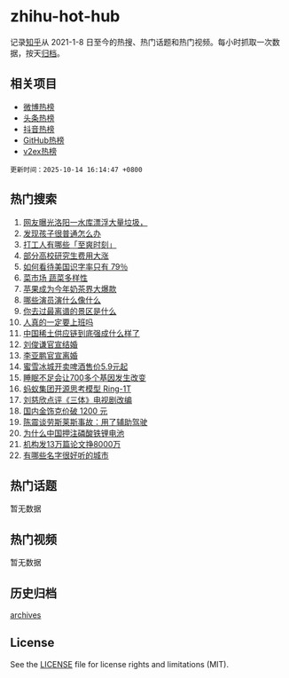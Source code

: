 # zhihu-hot-hub

记录[知乎](https://www.zhihu.com/)从 2021-1-8 日至今的热搜、热门话题和热门视频。每小时抓取一次数据，按天[归档](archives)。

## 相关项目

- [微博热榜](https://github.com/lonnyzhang423/weibo-hot-hub)
- [头条热榜](https://github.com/lonnyzhang423/toutiao-hot-hub)
- [抖音热榜](https://github.com/lonnyzhang423/douyin-hot-hub)
- [GitHub热榜](https://github.com/lonnyzhang423/github-hot-hub)
- [v2ex热榜](https://github.com/lonnyzhang423/v2ex-hot-hub)


`更新时间：2025-10-14 16:14:47 +0800`

## 热门搜索

1. [网友曝光洛阳一水库漂浮大量垃圾，](https://www.zhihu.com/search?q=%E7%BD%91%E5%8F%8B%E6%9B%9D%E5%85%89%E6%B4%9B%E9%98%B3%E4%B8%80%E6%B0%B4%E5%BA%93%E6%BC%82%E6%B5%AE%E5%A4%A7%E9%87%8F%E5%9E%83%E5%9C%BE%EF%BC%8C)
1. [发现孩子很普通怎么办](https://www.zhihu.com/search?q=%E5%8F%91%E7%8E%B0%E5%AD%A9%E5%AD%90%E5%BE%88%E6%99%AE%E9%80%9A%E6%80%8E%E4%B9%88%E5%8A%9E)
1. [打工人有哪些「至爽时刻」](https://www.zhihu.com/search?q=%E6%89%93%E5%B7%A5%E4%BA%BA%E6%9C%89%E5%93%AA%E4%BA%9B%E3%80%8C%E8%87%B3%E7%88%BD%E6%97%B6%E5%88%BB%E3%80%8D)
1. [部分高校研究生费用大涨](https://www.zhihu.com/search?q=%E9%83%A8%E5%88%86%E9%AB%98%E6%A0%A1%E7%A0%94%E7%A9%B6%E7%94%9F%E8%B4%B9%E7%94%A8%E5%A4%A7%E6%B6%A8)
1. [如何看待美国识字率只有 79％](https://www.zhihu.com/search?q=%E5%A6%82%E4%BD%95%E7%9C%8B%E5%BE%85%E7%BE%8E%E5%9B%BD%E8%AF%86%E5%AD%97%E7%8E%87%E5%8F%AA%E6%9C%89%2079%EF%BC%85)
1. [菜市场 蔬菜多样性](https://www.zhihu.com/search?q=%E8%8F%9C%E5%B8%82%E5%9C%BA%20%E8%94%AC%E8%8F%9C%E5%A4%9A%E6%A0%B7%E6%80%A7)
1. [苹果成为今年奶茶界大爆款](https://www.zhihu.com/search?q=%E8%8B%B9%E6%9E%9C%E6%88%90%E4%B8%BA%E4%BB%8A%E5%B9%B4%E5%A5%B6%E8%8C%B6%E7%95%8C%E5%A4%A7%E7%88%86%E6%AC%BE)
1. [哪些演员演什么像什么](https://www.zhihu.com/search?q=%E5%93%AA%E4%BA%9B%E6%BC%94%E5%91%98%E6%BC%94%E4%BB%80%E4%B9%88%E5%83%8F%E4%BB%80%E4%B9%88)
1. [你去过最离谱的景区是什么](https://www.zhihu.com/search?q=%E4%BD%A0%E5%8E%BB%E8%BF%87%E6%9C%80%E7%A6%BB%E8%B0%B1%E7%9A%84%E6%99%AF%E5%8C%BA%E6%98%AF%E4%BB%80%E4%B9%88)
1. [人真的一定要上班吗](https://www.zhihu.com/search?q=%E4%BA%BA%E7%9C%9F%E7%9A%84%E4%B8%80%E5%AE%9A%E8%A6%81%E4%B8%8A%E7%8F%AD%E5%90%97)
1. [中国稀土供应链到底强成什么样了](https://www.zhihu.com/search?q=%E4%B8%AD%E5%9B%BD%E7%A8%80%E5%9C%9F%E4%BE%9B%E5%BA%94%E9%93%BE%E5%88%B0%E5%BA%95%E5%BC%BA%E6%88%90%E4%BB%80%E4%B9%88%E6%A0%B7%E4%BA%86)
1. [刘俊谦官宣结婚](https://www.zhihu.com/search?q=%E5%88%98%E4%BF%8A%E8%B0%A6%E5%AE%98%E5%AE%A3%E7%BB%93%E5%A9%9A)
1. [李亚鹏官宣离婚](https://www.zhihu.com/search?q=%E6%9D%8E%E4%BA%9A%E9%B9%8F%E5%AE%98%E5%AE%A3%E7%A6%BB%E5%A9%9A)
1. [蜜雪冰城开卖啤酒售价5.9元起](https://www.zhihu.com/search?q=%E8%9C%9C%E9%9B%AA%E5%86%B0%E5%9F%8E%E5%BC%80%E5%8D%96%E5%95%A4%E9%85%92%E5%94%AE%E4%BB%B75.9%E5%85%83%E8%B5%B7)
1. [睡眠不足会让700多个基因发生改变](https://www.zhihu.com/search?q=%E7%9D%A1%E7%9C%A0%E4%B8%8D%E8%B6%B3%E4%BC%9A%E8%AE%A9700%E5%A4%9A%E4%B8%AA%E5%9F%BA%E5%9B%A0%E5%8F%91%E7%94%9F%E6%94%B9%E5%8F%98)
1. [蚂蚁集团开源思考模型 Ring-1T](https://www.zhihu.com/search?q=%E8%9A%82%E8%9A%81%E9%9B%86%E5%9B%A2%E5%BC%80%E6%BA%90%E6%80%9D%E8%80%83%E6%A8%A1%E5%9E%8B%20Ring-1T)
1. [刘慈欣点评《三体》电视剧改编](https://www.zhihu.com/search?q=%E5%88%98%E6%85%88%E6%AC%A3%E7%82%B9%E8%AF%84%E3%80%8A%E4%B8%89%E4%BD%93%E3%80%8B%E7%94%B5%E8%A7%86%E5%89%A7%E6%94%B9%E7%BC%96)
1. [国内金饰克价破 1200 元](https://www.zhihu.com/search?q=%E5%9B%BD%E5%86%85%E9%87%91%E9%A5%B0%E5%85%8B%E4%BB%B7%E7%A0%B4%201200%20%E5%85%83)
1. [陈震谈劳斯莱斯事故：用了辅助驾驶](https://www.zhihu.com/search?q=%E9%99%88%E9%9C%87%E8%B0%88%E5%8A%B3%E6%96%AF%E8%8E%B1%E6%96%AF%E4%BA%8B%E6%95%85%EF%BC%9A%E7%94%A8%E4%BA%86%E8%BE%85%E5%8A%A9%E9%A9%BE%E9%A9%B6)
1. [为什么中国押注磷酸铁锂电池](https://www.zhihu.com/search?q=%E4%B8%BA%E4%BB%80%E4%B9%88%E4%B8%AD%E5%9B%BD%E6%8A%BC%E6%B3%A8%E7%A3%B7%E9%85%B8%E9%93%81%E9%94%82%E7%94%B5%E6%B1%A0)
1. [机构发13万篇论文挣8000万](https://www.zhihu.com/search?q=%E6%9C%BA%E6%9E%84%E5%8F%9113%E4%B8%87%E7%AF%87%E8%AE%BA%E6%96%87%E6%8C%A38000%E4%B8%87)
1. [有哪些名字很好听的城市](https://www.zhihu.com/search?q=%E6%9C%89%E5%93%AA%E4%BA%9B%E5%90%8D%E5%AD%97%E5%BE%88%E5%A5%BD%E5%90%AC%E7%9A%84%E5%9F%8E%E5%B8%82)

## 热门话题

暂无数据

## 热门视频

暂无数据

## 历史归档

[archives](archives)

## License

See the [LICENSE](LICENSE) file for license rights and limitations (MIT).
